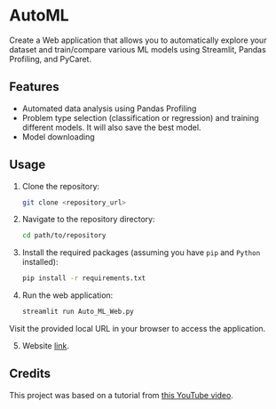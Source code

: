 # AutoML
Create a Web application that allows you to automatically explore your dataset and train/compare various ML models using Streamlit, Pandas Profiling, and PyCaret.

## Features

- Automated data analysis using Pandas Profiling
- Problem type selection (classification or regression) and training different models. It will also save the best model.
- Model downloading

## Usage

1. Clone the repository:
   ```bash
   git clone <repository_url>
   ```

2. Navigate to the repository directory:
   ```bash
   cd path/to/repository
   ```

3. Install the required packages (assuming you have `pip` and `Python` installed):
   ```bash
   pip install -r requirements.txt
   ```

4. Run the web application:
   ```bash
   streamlit run Auto_ML_Web.py
   ```

Visit the provided local URL in your browser to access the application.

5. Website [link](https://automl-w.streamlit.app/).
   

## Credits

This project was based on a tutorial from [this YouTube video](https://www.youtube.com/watch?v=xTKoyfCQiiU&list=PLgNJO2hghbmjY-_2OZbm69f9Ga-eIqFui&index=8).

